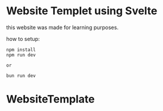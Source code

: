 # Website Templet using Svelte

this website was made for learning purposes.

how to setup:

```
npm install
npm run dev

or

bun run dev
```
# WebsiteTemplate
